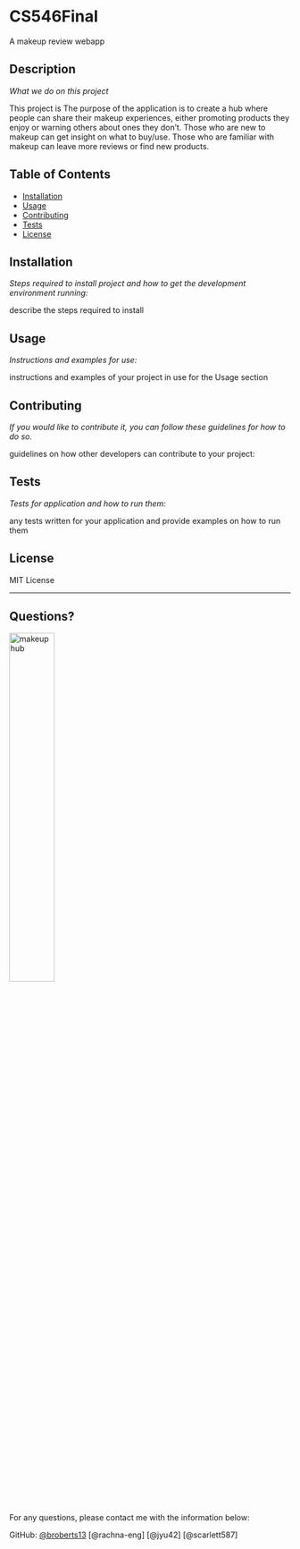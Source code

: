 # CS546Final
A makeup review webapp
## Description 
  
  *What we do on this project* 
  
  This project is The purpose of the application is to create a hub where people can share their makeup experiences, either promoting products they enjoy or warning others about ones they don’t. Those who are new to makeup can get insight on what to buy/use. Those who are familiar with makeup can leave more reviews or find new products.

  ## Table of Contents
  * [Installation](#installation)
  * [Usage](#usage)
  * [Contributing](#contributing)
  * [Tests](#tests)
  * [License](#license)
  
  ## Installation
  
  *Steps required to install project and how to get the development environment running:*
  
  describe the steps required to install
  
  ## Usage 
  
  *Instructions and examples for use:*
  
  instructions and examples of your project in use for the Usage section
  
  ## Contributing
  
  *If you would like to contribute it, you can follow these guidelines for how to do so.*
  
  guidelines on how other developers can contribute to your project:
  
  ## Tests
  
  *Tests for application and how to run them:*
  
  any tests written for your application and provide examples on how to run them
  
  ## License
  
  MIT License
  
  ---
  
  ## Questions?

  <img src="https://images.unsplash.com/photo-1596462502278-27bfdc403348?ixlib=rb-1.2.1&ixid=MnwxMjA3fDB8MHxwaG90by1wYWdlfHx8fGVufDB8fHx8&auto=format&fit=crop&w=1480&q=80" alt="makeuphub" width="40%" />
  
  For any questions, please contact me with the information below:
 
  GitHub: [@broberts13](https://api.github.com/users/broberts13)
  [@rachna-eng]
  [@jyu42]
  [@scarlett587]
